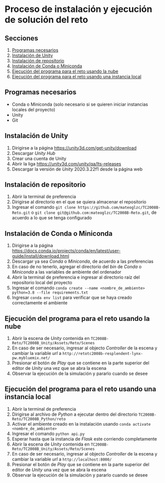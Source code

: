 # Proceso de instalación y ejecución de solución del reto

## Secciones
1. [Programas necesarios](#programas-necesarios)
2. [Instalación de Unity](#instalación-de-unity)
3. [Instalación de repositorio](#instalación-de-repositorio)
4. [Instalación de Conda o Miniconda](#instalación-de-conda-o-miniconda)
5. [Ejecución del programa para el reto usando la nube](#ejecución-del-programa-para-el-reto-usando-la-nube)
6. [Ejecución del programa para el reto usando una instancia local](#ejecución-del-programa-para-el-reto-usando-una-instancia-local)

## Programas necesarios
- Conda o Miniconda (solo necesario si se quieren iniciar instancias locales del proyecto)
- Unity
- Git

## Instalación de Unity
1. Dirigirse a la página https://unity3d.com/get-unity/download
2. Descargar *Unity Hub*
3. Crear una cuenta de Unity
4. Abrir la liga https://unity3d.com/unity/qa/lts-releases
5. Descargar la versión de *Unity* 2020.3.22f1 desde la página web

## Instalación de repositorio
1. Abrir la terminal de preferencia
2. Dirigirse al directorio en el que se quiera almacenar el repositorio
3. Ingresar el comando `git clone https://github.com/mateoglzc/TC2008B-Reto.git` o `git clone git@github.com:mateoglzc/TC2008B-Reto.git`, de acuerdo a lo que se tenga configurado

## Instalación de Conda o Miniconda
1. Dirigirse a la página https://docs.conda.io/projects/conda/en/latest/user-guide/install/download.html
2. Descargar ya sea *Conda* o *Miniconda*, de acuerdo a las preferencias
3. En caso de no tenerlo, agregar el directorio del *bin* de *Conda* o *Miniconda* a las variables de ambiente del ordenador
4. Abrir la terminal de preferencia e ingresar al directorio raíz del repositorio local del proyecto
5. Ingresar el comando `conda create --name <nombre_de_ambiente> python=3.8 --file requirements.txt`
6. Ingresar `conda env list` para verificar que se haya creado correctamente el ambiente

## Ejecución del programa para el reto usando la nube
1. Abrir la escena de *Unity* contenida en `TC2008B-Reto/TC2008B_Unity/Assets/Reto/Scenes`
2. En caso de ser necesario, ingresar al objecto *Controller* de la escena y cambiar la variable *url* a `http://retotc2008b-resplendent-lynx-pw.mybluemix.net/`
3. Presionar el botón de *Play* que se contiene en la parte superior del editor de *Unity* una vez que se abra la escena 
4. Observar la ejecución de la simulación y pararlo cuando se desee

## Ejecución del programa para el reto usando una instancia local
1. Abrir la terminal de preferencia
2. Dirigirse al archivo de *Python* a ejecutar dentro del directorio `TC2008B-Reto/TC2008B_Python/reto`
3. Activar el ambiente creado en la instalación usando `conda activate <nombre_de_ambiente>`
4. Ingresar el comando `python api.py`
5. Esperar hasta que la instancia de *Flask* este corriendo completamente
6. Abrir la escena de *Unity* contenida en `TC2008B-Reto/TC2008B_Unity/Assets/Reto/Scenes`
7. En caso de ser necesario, ingresar al objecto *Controller* de la escena y cambiar la variable *url* a `http://localhost:8000/`
8. Presionar el botón de *Play* que se contiene en la parte superior del editor de *Unity* una vez que se abra la escena 
9. Observar la ejecución de la simulación y pararlo cuando se desee